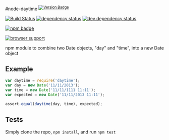 
#node-daytime <sup>[![Version Badge][2]][npm-url]</sup>

[![Build Status][3]][4] [![dependency status][5]][6] [![dev dependency status][7]][8]

[![npm badge][11]][npm-url]

[![browser support][9]][10]

npm module to combine two Date objects, "day" and "time", into a new Date object

## Example

```js
var daytime = require('daytime');
var day = new Date('11/11/2013');
var time = new Date('11/11/1111 11:11');
var expected = new Date('11/11/2013 11:11');

assert.equal(daytime(day, time), expected);
```

## Tests
Simply clone the repo, `npm install`, and run `npm test`

[npm-url]: https://npmjs.org/package/daytime
[2]: http://vb.teelaun.ch/ljharb/node-daytime.svg
[3]: https://travis-ci.org/ljharb/node-daytime.svg
[4]: https://travis-ci.org/ljharb/node-daytime
[5]: https://david-dm.org/ljharb/node-daytime.svg
[6]: https://david-dm.org/ljharb/node-daytime
[7]: https://david-dm.org/ljharb/node-daytime/dev-status.svg
[8]: https://david-dm.org/ljharb/node-daytime#info=devDependencies
[9]: https://ci.testling.com/ljharb/node-daytime.png
[10]: https://ci.testling.com/ljharb/node-daytime
[11]: https://nodei.co/npm/daytime.png?downloads=true&stars=true

